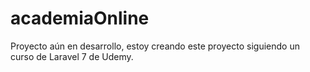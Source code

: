 # academiaOnline
Proyecto aún en desarrollo, estoy creando este proyecto siguiendo un curso de Laravel 7 de Udemy.
